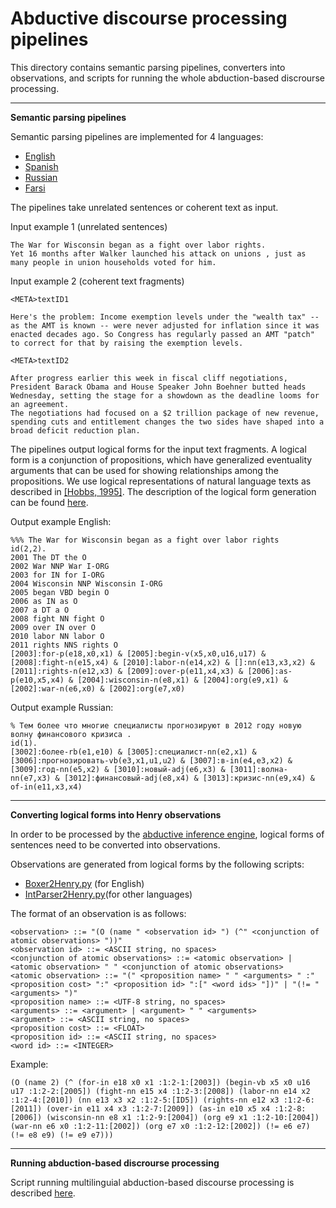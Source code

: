 Abductive discourse processing pipelines
===

This directory contains semantic parsing pipelines, converters into observations, 
and scripts for running the whole abduction-based discrourse processing.

---

**Semantic parsing pipelines**

Semantic parsing pipelines are implemented for 4 languages:
- [English](https://github.com/metaphor-adp/Metaphor-ADP/tree/master/pipelines/English)
- [Spanish](https://github.com/metaphor-adp/Metaphor-ADP/tree/master/pipelines/Spanish)
- [Russian](https://github.com/metaphor-adp/Metaphor-ADP/tree/master/pipelines/Russian)
- [Farsi](https://github.com/metaphor-adp/Metaphor-ADP/tree/master/pipelines/Farsi)

The pipelines take unrelated sentences or coherent text as input.

Input example 1 (unrelated sentences)

```
The War for Wisconsin began as a fight over labor rights.
Yet 16 months after Walker launched his attack on unions , just as many people in union households voted for him.
```

Input example 2 (coherent text fragments)

```
<META>textID1

Here's the problem: Income exemption levels under the "wealth tax" -- as the AMT is known -- were never adjusted for inflation since it was enacted decades ago. So Congress has regularly passed an AMT "patch" to correct for that by raising the exemption levels. 

<META>textID2

After progress earlier this week in fiscal cliff negotiations, President Barack Obama and House Speaker John Boehner butted heads Wednesday, setting the stage for a showdown as the deadline looms for an agreement.
The negotiations had focused on a $2 trillion package of new revenue, spending cuts and entitlement changes the two sides have shaped into a broad deficit reduction plan.
```

The pipelines output logical forms for the input text fragments. A logical form 
is a conjunction of propositions, which have generalized eventuality arguments that can be used for 
showing relationships among the propositions. We use logical representations of natural language texts as 
described in [[Hobbs, 1995]](http://www.isi.edu/~hobbs/op-acl85.pdf). The description of the logical form generation
can be found [here](https://github.com/metaphor-adp/Metaphor-ADP/blob/master/pipelines/INSTRUCTIONS.md).

Output example English:

```
%%% The War for Wisconsin began as a fight over labor rights 
id(2,2).
2001 The DT the O 
2002 War NNP War I-ORG 
2003 for IN for I-ORG 
2004 Wisconsin NNP Wisconsin I-ORG 
2005 began VBD begin O 
2006 as IN as O 
2007 a DT a O 
2008 fight NN fight O 
2009 over IN over O 
2010 labor NN labor O 
2011 rights NNS rights O 
[2003]:for-p(e18,x0,x1) & [2005]:begin-v(x5,x0,u16,u17) & [2008]:fight-n(e15,x4) & [2010]:labor-n(e14,x2) & []:nn(e13,x3,x2) & [2011]:rights-n(e12,x3) & [2009]:over-p(e11,x4,x3) & [2006]:as-p(e10,x5,x4) & [2004]:wisconsin-n(e8,x1) & [2004]:org(e9,x1) & [2002]:war-n(e6,x0) & [2002]:org(e7,x0)
```

Output example Russian:

```
% Тем более что многие специалисты прогнозируют в 2012 году новую волну финансового кризиса .
id(1).
[3002]:более-rb(e1,e10) & [3005]:специалист-nn(e2,x1) & [3006]:прогнозировать-vb(e3,x1,u1,u2) & [3007]:в-in(e4,e3,x2) & [3009]:год-nn(e5,x2) & [3010]:новый-adj(e6,x3) & [3011]:волна-nn(e7,x3) & [3012]:финансовый-adj(e8,x4) & [3013]:кризис-nn(e9,x4) & of-in(e11,x3,x4)
```

---

**Converting logical forms into Henry observations**

In order to be processed by the [abductive inference engine](http://code.google.com/p/henry-n700/), 
logical forms of sentences need to be converted into observations.

Observations are generated from logical forms by the following scripts:

- [Boxer2Henry.py](https://github.com/metaphor-adp/Metaphor-ADP/blob/master/pipelines/English/Boxer2Henry.py) (for English)
- [IntParser2Henry.py](https://github.com/metaphor-adp/Metaphor-ADP/blob/master/pipelines/common/IntParser2Henry.py)(for other languages)


The format of an observation is as follows:

```
<observation> ::= "(O (name " <observation id> ") (^" <conjunction of atomic observations> "))" 
<observation id> ::= <ASCII string, no spaces>
<conjunction of atomic observations> ::= <atomic observation> | <atomic observation> " " <conjunction of atomic observations>
<atomic observation> ::= "(" <proposition name> " " <arguments> " :" <proposition cost> ":" <proposition id> ":[" <word ids> "])" | "(!= " <arguments> ")"
<proposition name> ::= <UTF-8 string, no spaces>
<arguments> ::= <argument> | <argument> " " <arguments>
<argument> ::= <ASCII string, no spaces>
<proposition cost> ::= <FLOAT>
<proposition id> ::= <ASCII string, no spaces>
<word id> ::= <INTEGER>
```

Example:

```
(O (name 2) (^ (for-in e18 x0 x1 :1:2-1:[2003]) (begin-vb x5 x0 u16 u17 :1:2-2:[2005]) (fight-nn e15 x4 :1:2-3:[2008]) (labor-nn e14 x2 :1:2-4:[2010]) (nn e13 x3 x2 :1:2-5:[ID5]) (rights-nn e12 x3 :1:2-6:[2011]) (over-in e11 x4 x3 :1:2-7:[2009]) (as-in e10 x5 x4 :1:2-8:[2006]) (wisconsin-nn e8 x1 :1:2-9:[2004]) (org e9 x1 :1:2-10:[2004]) (war-nn e6 x0 :1:2-11:[2002]) (org e7 x0 :1:2-12:[2002]) (!= e6 e7) (!= e8 e9) (!= e9 e7)))
```

---

**Running abduction-based discrourse processing**

Script running multilinguial abduction-based discourse processing is described [here](https://github.com/metaphor-adp/Metaphor-ADP/blob/master/pipelines/common/README.md).
